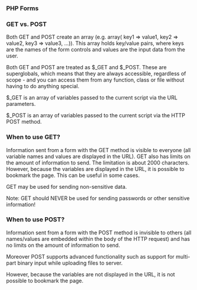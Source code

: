 ### PHP Forms

### GET vs. POST
Both GET and POST create an array (e.g. array( key1 => value1, key2 => value2, key3 => value3, ...)). This array holds key/value pairs, where keys are the names of the form controls and values are the input data from the user.

Both GET and POST are treated as $_GET and $_POST. These are superglobals, which means that they are always accessible, regardless of scope - and you can access them from any function, class or file without having to do anything special.

$_GET is an array of variables passed to the current script via the URL parameters.

$_POST is an array of variables passed to the current script via the HTTP POST method.

### When to use GET?
Information sent from a form with the GET method is visible to everyone (all variable names and values are displayed in the URL). GET also has limits on the amount of information to send. The limitation is about 2000 characters. However, because the variables are displayed in the URL, it is possible to bookmark the page. This can be useful in some cases.

GET may be used for sending non-sensitive data.

Note: GET should NEVER be used for sending passwords or other sensitive information!

### When to use POST?
Information sent from a form with the POST method is invisible to others (all names/values are embedded within the body of the HTTP request) and has no limits on the amount of information to send.

Moreover POST supports advanced functionality such as support for multi-part binary input while uploading files to server.

However, because the variables are not displayed in the URL, it is not possible to bookmark the page.